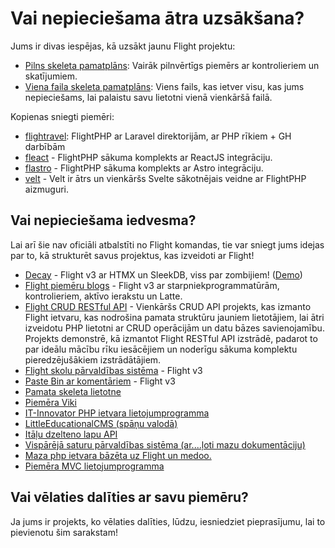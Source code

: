 # Vai nepieciešama ātra uzsākšana?

Jums ir divas iespējas, kā uzsākt jaunu Flight projektu:

- [Pilns skeleta pamatplāns](https://github.com/flightphp/skeleton): Vairāk pilnvērtīgs piemērs ar kontrolieriem un skatījumiem.
- [Viena faila skeleta pamatplāns](https://github.com/flightphp/skeleton-simple): Viens fails, kas ietver visu, kas jums nepieciešams, lai palaistu savu lietotni vienā vienkāršā failā.

Kopienas sniegti piemēri:

- [flightravel](https://github.com/fadrian06-templates/flighravel): FlightPHP ar Laravel direktorijām, ar PHP rīkiem + GH darbībām
- [fleact](https://github.com/flightphp/fleact) - FlightPHP sākuma komplekts ar ReactJS integrāciju.
- [flastro](https://github.com/flightphp/flastro) - FlightPHP sākuma komplekts ar Astro integrāciju.
- [velt](https://github.com/flightphp/velt) - Velt ir ātrs un vienkāršs Svelte sākotnējais veidne ar FlightPHP aizmuguri.

## Vai nepieciešama iedvesma?

Lai arī šie nav oficiāli atbalstīti no Flight komandas, tie var sniegt jums idejas par to, kā strukturēt savus projektus, kas izveidoti ar Flight!

- [Decay](https://github.com/boxybird/decay) - Flight v3 ar HTMX un SleekDB, viss par zombijiem! ([Demo](https://decay.andrewrhyand.com))
- [Flight piemēru blogs](https://github.com/n0nag0n/flightphp-blog) - Flight v3 ar starpniekprogrammatūrām, kontrolieriem, aktīvo ierakstu un Latte.
- [Flight CRUD RESTful API](https://github.com/soheilkhaledabdi/php-crud-api-flight) - Vienkāršs CRUD API projekts, kas izmanto Flight ietvaru, kas nodrošina pamata struktūru jauniem lietotājiem, lai ātri izveidotu PHP lietotni ar CRUD operācijām un datu bāzes savienojamību. Projekts demonstrē, kā izmantot Flight RESTful API izstrādē, padarot to par ideālu mācību rīku iesācējiem un noderīgu sākuma komplektu pieredzējušākiem izstrādātājiem.
- [Flight skolu pārvaldības sistēma](https://github.com/krmu/FlightPHP_School) - Flight v3
- [Paste Bin ar komentāriem](https://github.com/n0nag0n/commie2) - Flight v3
- [Pamata skeleta lietotne](https://github.com/markhughes/flight-skeleton)
- [Piemēra Viki](https://github.com/Skayo/FlightWiki)
- [IT-Innovator PHP ietvara lietojumprogramma](https://github.com/itinnovator/myphp-app)
- [LittleEducationalCMS (spāņu valodā)](https://github.com/casgin/LittleEducationalCMS)
- [Itāļu dzelteno lapu API](https://github.com/chiccomagnus/PGAPI)
- [Vispārējā saturu pārvaldības sistēma (ar....ļoti mazu dokumentāciju)](https://github.com/recepuncu/cms)
- [Maza php ietvara bāzēta uz Flight un medoo.](https://github.com/ycrao/tinyme)
- [Piemēra MVC lietojumprogramma](https://github.com/paddypei/Flight-MVC)

## Vai vēlaties dalīties ar savu piemēru?

Ja jums ir projekts, ko vēlaties dalīties, lūdzu, iesniedziet pieprasījumu, lai to pievienotu šim sarakstam!